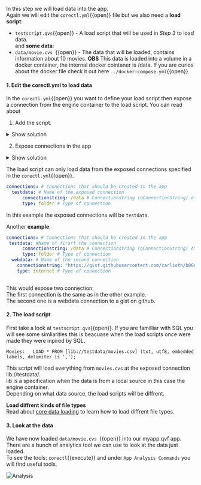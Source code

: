 In this step we will load data into the app.<br> 
Again we will edit the `corectl.yml`{{open}} file but we also need a **load script**: <br>
* `testscript.qvs`{{open}} - A load script that will be used in *Step 3* to load data. 
<br> and **some data**: <br>
* `data/movie.cvs `{{open}} - The data that will be loaded, contains information about 10 movies. 
**OBS** This data is loaded into a volume in a docker container, the internal docker cointaner is /data. If you are curios about the docker file check it out here `../docker-compose.yml`{{open}} 
#### 1. Edit the corectl.yml to load data
In the `corectl.yml`{{open}} you want to define your load script then expose a connection from the engine container to the load script. You can read about 

1. Add the script.
<details> <summary>Show solution</summary>
<p> 
<pre class="file" data-target="clipboard">
engine: localhost:19076 # URL and port to running Qlik Associative Engine instance
app: /myapp.qvf   # App name that the tool should open a session against.
script: /testscript.qvs # Path to a script that should be set in the app
</pre>
</p>
</details>  

2. Expose connections in the app
<details> <summary>Show solution</summary>
<p> 
<pre class="file" data-target="clipboard">
engine: localhost:19076 # URL and port to running Qlik Associative Engine instance
app: /myapp.qvf   # App name that the tool should open a session against.
script: /testscript.qvs # Path to a script that should be set in the app
connections: # Connections that should be created in the app
  testdata: # Name of the exposed connection
      connectionstring: /data # Connectionstring (qConnectionString) of the connection. For a folder connector this is an absolute or relative path inside of the engine docker container.
      type: folder # Type of connection
</pre>
</p>
</details>  

The load script can only load data from the exposed connections specified in the `corectl.yml`{{open}}. 
```yml
connections: # Connections that should be created in the app
  testdata: # Name of the exposed connection
      connectionstring: /data # Connectionstring (qConnectionString) of the connection. For a folder connector this is an absolute or relative path inside of the engine docker container.
      type: folder # Type of connection
```
In this example the exposed connections will be `testdata`. 
<br>

Another **example**. 
```yml
connections: # Connections that should be created in the app
 testdata: #Name of firsrt the connection
      connectionstring: /data # Connectionstring (qConnectionString) of the connection. For a folder connector this is an absolute or relative path inside of the engine docker container.
      type: folder # Type of connection
  webdata: # Name of the second connection
    connectionstring: "https://gist.githubusercontent.com/carlioth/b86ede12e75b5756c9f34c0d65a22bb3/raw/e733b74c7c1c5494669b36893a31de5427b7b4fc/MovieInfo.csv" # Connectionstring (qConnectionString) of the connection. For a folder connector this is an absolute or relative path inside of the engine docker container.
    type: internet # Type of connection
 
```
This would expose two connection:<br>
The first connection is the same as in the other example. <br> The second one is a webdata connection to a gist on github.

#### 2. The load script
First take a look at `testscript.qvs`{{open}}. If you are familliar with SQL you will see some simliarities this is beacuase when the load scripts once were made they were inpired by SQL. 
<br>


`
Movies:  
LOAD *
FROM [lib://testdata/movies.csv]
(txt, utf8, embedded labels, delimiter is ',');
`

This script will load everything from `movies.cvs` at the exposed connection lib://testdata/. <br>
lib is a specification when the data is from a local source in this case the engine container.
<br>Depending on what data source, the load scripts will be diffrent. 
<br>

**Load diffrent kinds of file types**<br>
Read about [core data loading](https://github.com/qlik-oss/core-data-loading) to learn how to load diffrent file types. 



#### 3. Look at the data

We have now loaded `data/movie.cvs `{{open}} into our myapp.qvf app. There are a bunch of analytics tool we can use to look at the data just loaded.
<br>
To see the tools: `corectl`{{execute}} and under `App Analysis Commands` you will find useful tools.
<br>

![Analysis](hello-engine/assets/analys.png)
